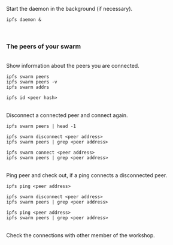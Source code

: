 Start the daemon in the background (if necessary).

```
ipfs daemon &
```

<br>

### The peers of your swarm

<br>
Show information about the peers you are connected.

```
ipfs swarm peers
ipfs swarm peers -v
ipfs swarm addrs

ipfs id <peer hash>
```

<br>
Disconnect a connected peer and connect again.

```
ipfs swarm peers | head -1

ipfs swarm disconnect <peer address>
ipfs swarm peers | grep <peer address>

ipfs swarm connect <peer address>
ipfs swarm peers | grep <peer address>
```

<br>
Ping peer and check out, if a ping connects a disconnected peer.

```
ipfs ping <peer address>

ipfs swarm disconnect <peer address>
ipfs swarm peers | grep <peer address>

ipfs ping <peer address>
ipfs swarm peers | grep <peer address>
```

<br>
Check the connections with other member of the workshop.
